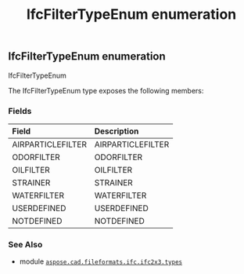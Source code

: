 ﻿---
title: IfcFilterTypeEnum enumeration
second_title: Aspose.CAD for Python via .NET API References
description: 
type: docs
weight: 2310
url: /aspose.cad.fileformats.ifc.ifc2x3.types/ifcfiltertypeenum/
is_root: false
---

## IfcFilterTypeEnum enumeration

IfcFilterTypeEnum



The IfcFilterTypeEnum type exposes the following members:

### Fields
| Field | Description |
| :- | :- |
| AIRPARTICLEFILTER | AIRPARTICLEFILTER |
| ODORFILTER | ODORFILTER |
| OILFILTER | OILFILTER |
| STRAINER | STRAINER |
| WATERFILTER | WATERFILTER |
| USERDEFINED | USERDEFINED |
| NOTDEFINED | NOTDEFINED |



### See Also
* module [`aspose.cad.fileformats.ifc.ifc2x3.types`](..)
